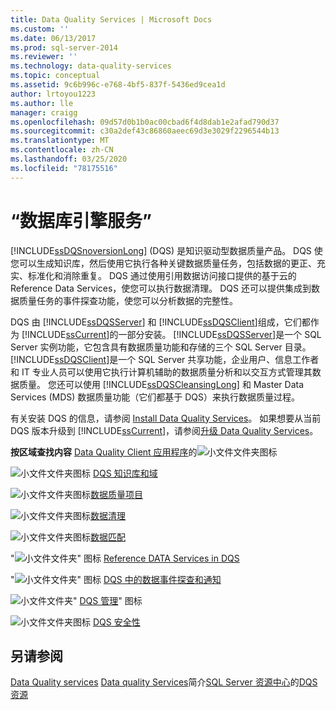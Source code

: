 ```yaml
---
title: Data Quality Services | Microsoft Docs
ms.custom: ''
ms.date: 06/13/2017
ms.prod: sql-server-2014
ms.reviewer: ''
ms.technology: data-quality-services
ms.topic: conceptual
ms.assetid: 9c6b996c-e768-4bf5-837f-5436ed9cea1d
author: lrtoyou1223
ms.author: lle
manager: craigg
ms.openlocfilehash: 09d57d0b1b0ac00cbad6f4d8dab1e2afad790d37
ms.sourcegitcommit: c30a2def43c86860aeec69d3e3029f2296544b13
ms.translationtype: MT
ms.contentlocale: zh-CN
ms.lasthandoff: 03/25/2020
ms.locfileid: "78175516"
---
```

# <a name="data-quality-services"></a>“数据库引擎服务”
  
  [!INCLUDE[ssDQSnoversionLong](../includes/ssdqsnoversionlong-md.md)] (DQS) 是知识驱动型数据质量产品。 DQS 使您可以生成知识库，然后使用它执行各种关键数据质量任务，包括数据的更正、充实、标准化和消除重复。 DQS 通过使用引用数据访问接口提供的基于云的 Reference Data Services，使您可以执行数据清理。 DQS 还可以提供集成到数据质量任务的事件探查功能，使您可以分析数据的完整性。

 DQS 由 [!INCLUDE[ssDQSServer](../includes/ssdqsserver-md.md)] 和 [!INCLUDE[ssDQSClient](../includes/ssdqsclient-md.md)]组成，它们都作为 [!INCLUDE[ssCurrent](../includes/sscurrent-md.md)]的一部分安装。 
  [!INCLUDE[ssDQSServer](../includes/ssdqsserver-md.md)]是一个 SQL Server 实例功能，它包含具有数据质量功能和存储的三个 SQL Server 目录。 
  [!INCLUDE[ssDQSClient](../includes/ssdqsclient-md.md)]是一个 SQL Server 共享功能，企业用户、信息工作者和 IT 专业人员可以使用它执行计算机辅助的数据质量分析和以交互方式管理其数据质量。 您还可以使用 [!INCLUDE[ssDQSCleansingLong](../includes/ssdqscleansinglong-md.md)] 和 Master Data Services (MDS) 数据质量功能（它们都基于 DQS）来执行数据质量过程。

 有关安装 DQS 的信息，请参阅 [Install Data Quality Services](install-windows/install-data-quality-services.md)。 如果想要从当前 DQS 版本升级到 [!INCLUDE[ssCurrent](../includes/sscurrent-md.md)]，请参阅[升级 Data Quality Services](../database-engine/install-windows/upgrade-data-quality-services.md)。

 **按区域查找内容** [Data Quality Client 应用程序](../../2014/data-quality-services/data-quality-client-application.md)的![小文件文件夹图标](../../2014/integration-services/media/filefolder-small.gif "小文件文件夹图标")

 ![小文件文件夹图标](../../2014/integration-services/media/filefolder-small.gif "小文件文件夹图标") [DQS 知识库和域](../../2014/data-quality-services/dqs-knowledge-bases-and-domains.md)

 ![小文件文件夹图标](../../2014/integration-services/media/filefolder-small.gif "小文件文件夹图标")[数据质量项目](../../2014/data-quality-services/data-quality-projects-dqs.md)

 ![小文件文件夹图标](../../2014/integration-services/media/filefolder-small.gif "小文件文件夹图标")[数据清理](../../2014/data-quality-services/data-cleansing.md)

 ![小文件文件夹图标](../../2014/integration-services/media/filefolder-small.gif "小文件文件夹图标")[数据匹配](../../2014/data-quality-services/data-matching.md)

 "![小文件文件夹" 图标](../../2014/integration-services/media/filefolder-small.gif "小文件文件夹图标") [Reference DATA Services in DQS](../../2014/data-quality-services/reference-data-services-in-dqs.md)

 "![小文件文件夹" 图标](../../2014/integration-services/media/filefolder-small.gif "小文件文件夹图标") [DQS 中的数据事件探查和通知](../../2014/data-quality-services/data-profiling-and-notifications-in-dqs.md)

 ![小文件文件夹](../../2014/integration-services/media/filefolder-small.gif "小文件文件夹图标")" [DQS 管理](../../2014/data-quality-services/dqs-administration.md)" 图标

 ![小文件文件夹图标](../../2014/integration-services/media/filefolder-small.gif "小文件文件夹图标") [DQS 安全性](../../2014/data-quality-services/dqs-security.md)

## <a name="see-also"></a>另请参阅
 [Data Quality services](../../2014/data-quality-services/introduction-to-data-quality-services.md) [Data quality Services](../../2014/data-quality-services/data-quality-services-concepts.md)简介[SQL Server 资源中心](https://go.microsoft.com/fwlink/?linkID=219676)的[DQS 资源](https://technet.microsoft.com/sqlserver/hh780961)



